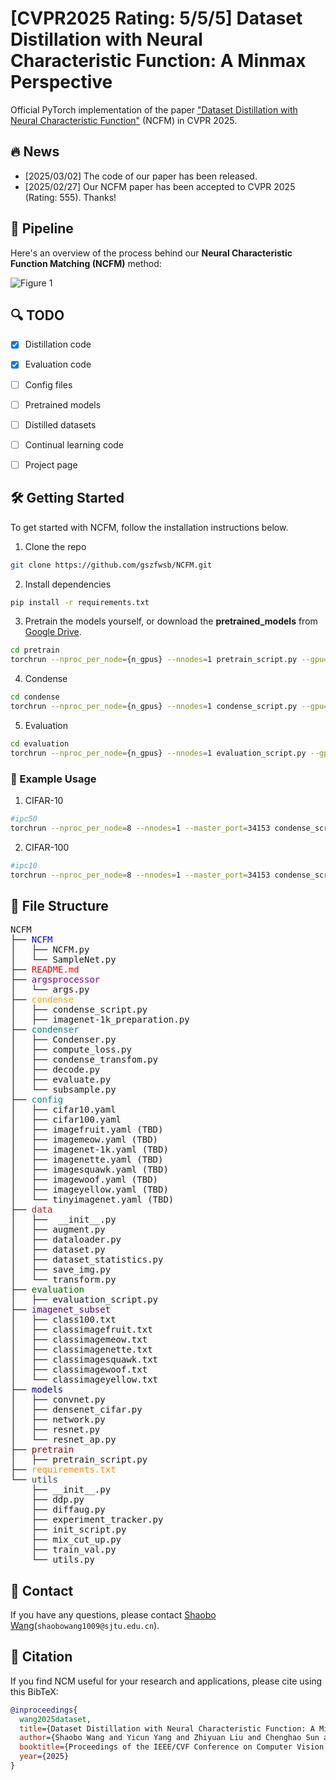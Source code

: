 # [CVPR2025 Rating: 5/5/5] Dataset Distillation with Neural Characteristic Function: A Minmax Perspective 

Official PyTorch implementation of the paper ["Dataset Distillation with Neural Characteristic Function"](https://arxiv.org/abs/2502.20653) (NCFM) in CVPR 2025.


## :fire: News

- [2025/03/02] The code of our paper has been released.  
- [2025/02/27] Our NCFM paper has been accepted to CVPR 2025 (Rating: 555). Thanks!  


## :rocket: Pipeline

Here's an overview of the process behind our **Neural Characteristic Function Matching (NCFM)** method:

![Figure 1](./asset/figure1.png?raw=true)





## :mag: TODO

- [x] Distillation code
- [x] Evaluation code
- [ ] Config files
- [ ] Pretrained models
- [ ] Distilled datasets
- [ ] Continual learning code
- [ ] Project page




## 🛠️ Getting Started

To get started with NCFM, follow the installation instructions below.

1.  Clone the repo

```sh
git clone https://github.com/gszfwsb/NCFM.git
```

2. Install dependencies
   
```sh
pip install -r requirements.txt
```
3. Pretrain the models yourself, or download the **pretrained_models** from [Google Drive](https://drive.google.com/drive/folders/1HT_eUbTWOVXvBov5bM90b169jdy2puOh?usp=drive_link). 
```sh
cd pretrain
torchrun --nproc_per_node={n_gpus} --nnodes=1 pretrain_script.py --gpu={gpu_ids} --config_path=../config/{dataset}.yaml

```

4. Condense
```sh
cd condense 
torchrun --nproc_per_node={n_gpus} --nnodes=1 condense_script.py --gpu={gpu_ids} --ipc={ipc} --config_path=../config/{dataset}.yaml

```
5. Evaluation
```sh
cd evaluation 
torchrun --nproc_per_node={n_gpus} --nnodes=1 evaluation_script.py --gpu={gpu_ids} --ipc={ipc}  --config_path=../config/imagenet-1k.yaml --load_path= {distillation_dataset.pt}
```

### :blue_book: Example Usage

1. CIFAR-10

```sh
#ipc50
torchrun --nproc_per_node=8 --nnodes=1 --master_port=34153 condense_script.py --gpu="0,1,2,3,4,5,6,7" --ipc=50 --config_path=../config/cifar10.yaml
```

2. CIFAR-100

```sh
#ipc10
torchrun --nproc_per_node=8 --nnodes=1 --master_port=34153 condense_script.py --gpu="0,1,2,3,4,5,6,7" --ipc=10 --config_path=../config/cifar100.yaml
```




## 📂 File Structure 
<pre>
NCFM 
├── <span style="color:blue;">NCFM</span>
│   ├── NCFM.py
│   └── SampleNet.py
├── <span style="color:red;">README.md</span>
├── <span style="color:purple;">argsprocessor</span>
│   └── args.py
├── <span style="color:orange;">condense</span>
│   ├── condense_script.py
│   ├── imagenet-1k_preparation.py
├── <span style="color:teal;">condenser</span>
│   ├── Condenser.py
│   ├── compute_loss.py
│   ├── condense_transfom.py
│   ├── decode.py
│   ├── evaluate.py
│   └── subsample.py
├── <span style="color:darkcyan;">config</span>
│   ├── cifar10.yaml
│   ├── cifar100.yaml
│   ├── imagefruit.yaml (TBD)
│   ├── imagemeow.yaml (TBD)
│   ├── imagenet-1k.yaml (TBD)
│   ├── imagenette.yaml (TBD)
│   ├── imagesquawk.yaml (TBD)
│   ├── imagewoof.yaml (TBD)
│   ├── imageyellow.yaml (TBD)
│   └── tinyimagenet.yaml (TBD)
├── <span style="color:brown;">data</span>
│   ├──  __init__.py
│   ├── augment.py
│   ├── dataloader.py
│   ├── dataset.py
│   ├── dataset_statistics.py
│   ├── save_img.py
│   └── transform.py
├── <span style="color:darkgreen;">evaluation</span>
│   ├── evaluation_script.py
├── <span style="color:indigo;">imagenet_subset</span>
│   ├── class100.txt
│   ├── classimagefruit.txt
│   ├── classimagemeow.txt
│   ├── classimagenette.txt
│   ├── classimagesquawk.txt
│   ├── classimagewoof.txt
│   └── classimageyellow.txt
├── <span style="color:darkblue;">models</span>
│   ├── convnet.py
│   ├── densenet_cifar.py
│   ├── network.py
│   ├── resnet.py
│   └── resnet_ap.py
├── <span style="color:darkred;">pretrain</span>
│   ├── pretrain_script.py
├── <span style="color:darkorange;">requirements.txt</span>
└── <span style="color:darkslategray;">utils</span>
    ├── __init__.py
    ├── ddp.py
    ├── diffaug.py
    ├── experiment_tracker.py
    ├── init_script.py
    ├── mix_cut_up.py
    ├── train_val.py
    └── utils.py
</pre>

## :postbox: Contact
If you have any questions, please contact [Shaobo Wang](https://gszfwsb.github.io/)(`shaobowang1009@sjtu.edu.cn`).

## :pushpin: Citation
If you find NCM useful for your research and applications, please cite using this BibTeX:

```bibtex
@inproceedings{
  wang2025dataset,
  title={Dataset Distillation with Neural Characteristic Function: A Minmax Perspective},
  author={Shaobo Wang and Yicun Yang and Zhiyuan Liu and Chenghao Sun and Xuming Hu and Conghui He and Linfeng Zhang},
  booktitle={Proceedings of the IEEE/CVF Conference on Computer Vision and Pattern Recognition},
  year={2025}
}
```
